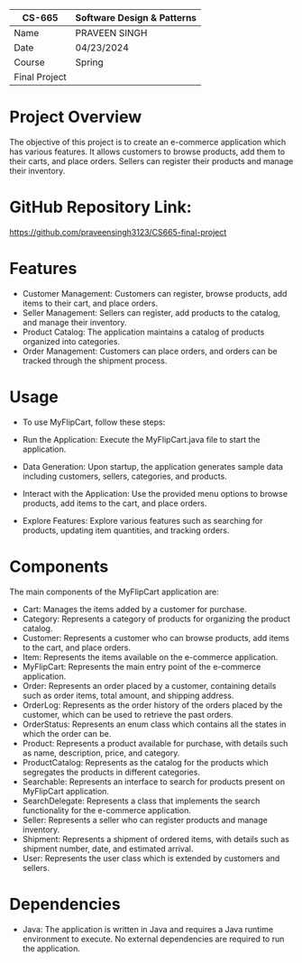 
| CS-665        | Software Design & Patterns |
|---------------|----------------------------|
| Name          | PRAVEEN SINGH              |
| Date          | 04/23/2024                 |
| Course        | Spring                     |
| Final Project |                            |

# Project Overview

The objective of this project is to create an e-commerce application which has various features. 
It allows customers to browse products, add them to their carts, and place orders. Sellers can register 
their products and manage their inventory.

# GitHub Repository Link:
https://github.com/praveensingh3123/CS665-final-project

# Features
* Customer Management: Customers can register, browse products, add items to their cart, and place orders.
* Seller Management: Sellers can register, add products to the catalog, and manage their inventory.
* Product Catalog: The application maintains a catalog of products organized into categories.
* Order Management: Customers can place orders, and orders can be tracked through the shipment process.

# Usage
* To use MyFlipCart, follow these steps:

* Run the Application: Execute the MyFlipCart.java file to start the application.
* Data Generation: Upon startup, the application generates sample data including customers, sellers, categories, and products.
* Interact with the Application: Use the provided menu options to browse products, add items to the cart, and place orders.
* Explore Features: Explore various features such as searching for products, updating item quantities, and tracking orders.

# Components

The main components of the MyFlipCart application are:

* Cart: Manages the items added by a customer for purchase.
* Category: Represents a category of products for organizing the product catalog.
* Customer: Represents a customer who can browse products, add items to the cart, and place orders.
* Item: Represents the items available on the e-commerce application.
* MyFlipCart: Represents the main entry point of the e-commerce application. 
* Order: Represents an order placed by a customer, containing details such as order items, total amount, and shipping address.
* OrderLog: Represents as the order history of the orders placed by the customer, which can be used to retrieve the past orders.
* OrderStatus: Represents an enum class which contains all the states in which the order can be.
* Product: Represents a product available for purchase, with details such as name, description, price, and category.
* ProductCatalog: Represents as the catalog for the products which segregates the products in different categories.
* Searchable: Represents an interface to search for products present on MyFlipCart application.
* SearchDelegate: Represents a class that implements the search functionality for the e-commerce application. 
* Seller: Represents a seller who can register products and manage inventory.
* Shipment: Represents a shipment of ordered items, with details such as shipment number, date, and estimated arrival.
* User: Represents the user class which is extended by customers and sellers.

# Dependencies
* Java: The application is written in Java and requires a Java runtime environment to execute.
No external dependencies are required to run the application.

